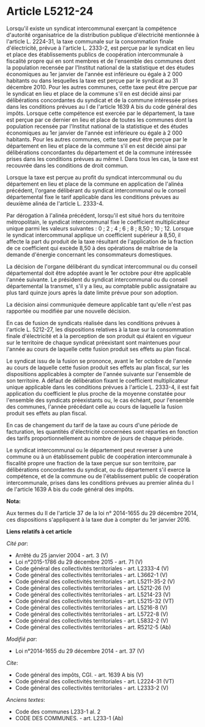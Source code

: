 # Article L5212-24

Lorsqu'il existe un syndicat intercommunal exerçant la compétence d'autorité organisatrice de la distribution publique
d'électricité mentionnée à l'article L. 2224-31, la taxe communale sur la consommation finale d'électricité, prévue à
l'article L. 2333-2, est perçue par le syndicat en lieu et place des établissements publics de coopération intercommunale à
fiscalité propre qui en sont membres et de l'ensemble des communes dont la population recensée par l'Institut national de la
statistique et des études économiques au 1er janvier de l'année est inférieure ou égale à 2 000 habitants ou dans lesquelles
la taxe est perçue par le syndicat au 31 décembre 2010. Pour les autres communes, cette taxe peut être perçue par le syndicat
en lieu et place de la commune s'il en est décidé ainsi par délibérations concordantes du syndicat et de la commune
intéressée prises dans les conditions prévues au I de l'article 1639 A bis du code général des impôts. Lorsque cette
compétence est exercée par le département, la taxe est perçue par ce dernier en lieu et place de toutes les communes dont la
population recensée par l'Institut national de la statistique et des études économiques au 1er janvier de l'année est
inférieure ou égale à 2 000 habitants. Pour les autres communes, cette taxe peut être perçue par le département en lieu et
place de la commune s'il en est décidé ainsi par délibérations concordantes du département et de la commune intéressée prises
dans les conditions prévues au même I. Dans tous les cas, la taxe est recouvrée dans les conditions de droit commun.

Lorsque la taxe est perçue au profit du syndicat intercommunal ou du département en lieu et place de la commune en
application de l'alinéa précédent, l'organe délibérant du syndicat intercommunal ou le conseil départemental fixe le tarif
applicable dans les conditions prévues au deuxième alinéa de l'article L. 2333-4.

Par dérogation à l'alinéa précédent, lorsqu'il est situé hors du territoire métropolitain, le syndicat intercommunal fixe le
coefficient multiplicateur unique parmi les valeurs suivantes : 0 ; 2 ; 4 ; 6 ; 8 ; 8,50 ; 10 ; 12. Lorsque le syndicat
intercommunal applique un coefficient supérieur à 8,50, il affecte la part du produit de la taxe résultant de l'application
de la fraction de ce coefficient qui excède 8,50 à des opérations de maîtrise de la demande d'énergie concernant les
consommateurs domestiques.

La décision de l'organe délibérant du syndicat intercommunal ou du conseil départemental doit être adoptée avant le 1er
octobre pour être applicable l'année suivante. Le président du syndicat intercommunal ou du conseil départemental la
transmet, s'il y a lieu, au comptable public assignataire au plus tard quinze jours après la date limite prévue pour son
adoption.

La décision ainsi communiquée demeure applicable tant qu'elle n'est pas rapportée ou modifiée par une nouvelle décision.

En cas de fusion de syndicats réalisée dans les conditions prévues à l'article L. 5212-27, les dispositions relatives à la
taxe sur la consommation finale d'électricité et à la perception de son produit qui étaient en vigueur sur le territoire de
chaque syndicat préexistant sont maintenues pour l'année au cours de laquelle cette fusion produit ses effets au plan fiscal.

Le syndicat issu de la fusion se prononce, avant le 1er octobre de l'année au cours de laquelle cette fusion produit ses
effets au plan fiscal, sur les dispositions applicables à compter de l'année suivante sur l'ensemble de son territoire. A
défaut de délibération fixant le coefficient multiplicateur unique applicable dans les conditions prévues à l'article L.
2333-4, il est fait application du coefficient le plus proche de la moyenne constatée pour l'ensemble des syndicats
préexistants ou, le cas échéant, pour l'ensemble des communes, l'année précédant celle au cours de laquelle la fusion produit
ses effets au plan fiscal.

En cas de changement du tarif de la taxe au cours d'une période de facturation, les quantités d'électricité concernées sont
réparties en fonction des tarifs proportionnellement au nombre de jours de chaque période.

Le syndicat intercommunal ou le département peut reverser à une commune ou à un établissement public de coopération
intercommunale à fiscalité propre une fraction de la taxe perçue sur son territoire, par délibérations concordantes du
syndicat, ou du département s'il exerce la compétence, et de la commune ou de l'établissement public de coopération
intercommunale, prises dans les conditions prévues au premier alinéa du I de l'article 1639 A bis du code général des impôts.

**Nota:**

Aux termes du II de l'article 37 de la loi n° 2014-1655 du 29 décembre 2014, ces dispositions s'appliquent à la taxe due à
compter du 1er janvier 2016.

**Liens relatifs à cet article**

_Cité par_:

  - Arrêté du 25 janvier 2004 - art. 3 (V)
  - Loi n°2015-1786 du 29 décembre 2015 - art. 71 (V)
  - Code général des collectivités territoriales - art. L2333-4 (V)
  - Code général des collectivités territoriales - art. L3662-1 (V)
  - Code général des collectivités territoriales - art. L5211-35-2 (V)
  - Code général des collectivités territoriales - art. L5212-26 (V)
  - Code général des collectivités territoriales - art. L5214-23 (V)
  - Code général des collectivités territoriales - art. L5215-32 (VT)
  - Code général des collectivités territoriales - art. L5216-8 (V)
  - Code général des collectivités territoriales - art. L5722-8 (V)
  - Code général des collectivités territoriales - art. L5832-2 (V)
  - Code général des collectivités territoriales - art. R5212-5 (Ab)

_Modifié par_:

  - Loi n°2014-1655 du 29 décembre 2014 - art. 37 (V)

_Cite_:

  - Code général des impôts, CGI. - art. 1639 A bis (V)
  - Code général des collectivités territoriales - art. L2224-31 (VT)
  - Code général des collectivités territoriales - art. L2333-2 (V)

_Anciens textes_:

  - Code des communes L233-1 al. 2
  - CODE DES COMMUNES. - art. L233-1 (Ab)
